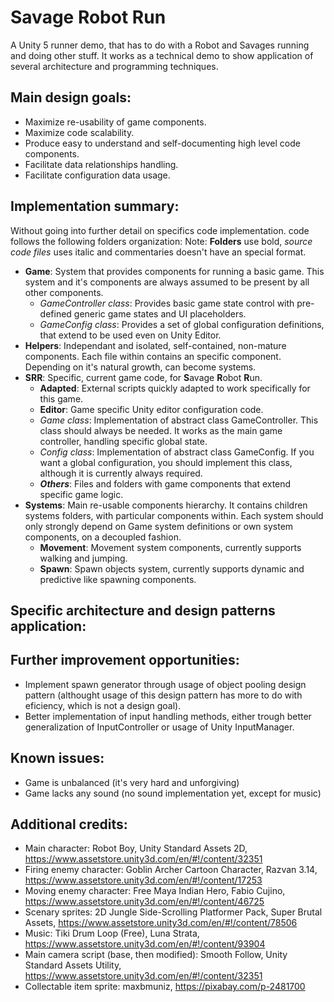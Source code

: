# Savage Robot Run
A Unity 5 runner demo, that has to do with a Robot and Savages running and doing other stuff. It works as a technical demo to show application of several architecture and programming techniques.

## Main design goals:

- Maximize re-usability of game components.
- Maximize code scalability.
- Produce easy to understand and self-documenting high level code components.
- Facilitate data relationships handling.
- Facilitate configuration data usage.

## Implementation summary:

Without going into further detail on specifics code implementation. code follows the following folders organization:
Note: **Folders** use bold, *source code files* uses italic and commentaries doesn't have an special format.

- **Game**: System that provides components for running a basic game. This system and it's components are always assumed to be present by all other components.
  - *GameController class*: Provides basic game state control with pre-defined generic game states and UI placeholders.
  - *GameConfig class*: Provides a set of global configuration definitions, that extend to be used even on Unity Editor.
- **Helpers**: Independant and isolated, self-contained, non-mature components. Each file within contains an specific component. Depending on it's natural growth, can become systems.
- **SRR**: Specific, current game code, for **S**avage **R**obot **R**un.
  - **Adapted**: External scripts quickly adapted to work specifically for this game.
  - **Editor**: Game specific Unity editor configuration code.
  - *Game class*: Implementation of abstract class GameController. This class should always be needed. It works as the main game controller, handling specific global state.
  - *Config class*: Implementation of abstract class GameConfig. If you want a global configuration, you should implement this class, although it is currently always required.
  - ***Others***: Files and folders with game components that extend specific game logic.
- **Systems**: Main re-usable components hierarchy. It contains children systems folders, with particular components within. Each system should only strongly depend on Game system definitions or own system components, on a decoupled fashion.
  - **Movement**: Movement system components, currently supports walking and jumping. 
  - **Spawn**: Spawn objects system, currently supports dynamic and predictive like spawning components.

## Specific architecture and design patterns application:

## Further improvement opportunities:

- Implement spawn generator through usage of object pooling design pattern (althought usage of this design pattern has more to do with eficiency, which is not a design goal).
- Better implementation of input handling methods, either trough better generalization of InputController or usage of Unity InputManager.

## Known issues:

- Game is unbalanced (it's very hard and unforgiving)
- Game lacks any sound (no sound implementation yet, except for music)

## Additional credits:

- Main character: Robot Boy, Unity Standard Assets 2D, https://www.assetstore.unity3d.com/en/#!/content/32351
- Firing enemy character: Goblin Archer Cartoon Character, Razvan 3.14, https://www.assetstore.unity3d.com/en/#!/content/17253
- Moving enemy character: Free Maya Indian Hero, Fabio Cujino, https://www.assetstore.unity3d.com/en/#!/content/46725
- Scenary sprites: 2D Jungle Side-Scrolling Platformer Pack, Super Brutal Assets, https://www.assetstore.unity3d.com/en/#!/content/78506
- Music: Tiki Drum Loop (Free), Luna Strata, https://www.assetstore.unity3d.com/en/#!/content/93904
- Main camera script (base, then modified): Smooth Follow, Unity Standard Assets Utility, https://www.assetstore.unity3d.com/en/#!/content/32351
- Collectable item sprite: maxbmuniz, https://pixabay.com/p-2481700
